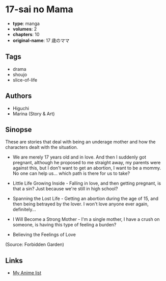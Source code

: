 # 17-sai no Mama

-   **type**: manga
-   **volumes**: 2
-   **chapters**: 10
-   **original-name**: 17 歳のママ

## Tags

-   drama
-   shoujo
-   slice-of-life

## Authors

-   Higuchi
-   Marina (Story & Art)

## Sinopse

These are stories that deal with being an underage mother and how the characters dealt with the situation.

-   We are merely 17 years old and in love. And then I suddenly got pregnant, although he proposed to me straight away, my parents were against this, but I don't want to get an abortion, I want to be a mommy. No one can help us... which path is there for us to take?

-   Little Life Growing Inside - Falling in love, and then getting pregnant, is that a sin? Just because we're still in high school?

-   Spanning the Lost Life - Getting an abortion during the age of 15, and then being betrayed by the lover. I won't love anyone ever again, definitely...

-   I Will Become a Strong Mother - I'm a single mother, I have a crush on someone, is having this type of feeling a burden?

-   Believing the Feelings of Love

(Source: Forbidden Garden)

## Links

-   [My Anime list](https://myanimelist.net/manga/10999/17-sai_no_Mama)
